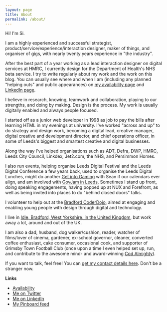 ```yaml
---
layout: page
title: About
permalink: /about/
---
```


Hi! I'm Si.

I am a highly experienced and successful strategist, product/service/experience/interaction designer, maker of things, and organiser of gigs, with nearly twenty years experience in "the industry".

After the best part of a year working as a lead interaction designer on digital services at HMRC, I currently design for the Department of Health's NHS beta service. I try to write regularly about my work and the work on this blog. You can usually see where and when I am (including any planned "helping outs" and public appearances) on [my availability page](/availability) and [LinkedIn page](http://uk.linkedin.com/in/siwilson/).

I believe in research, knowing, teamwork and collaboration, playing to our strengths, and doing by making. Design is the process.  My work is usually digitally enabled and always people focused.

I started off as a junior web developer in 1998 as job to pay the bills after learning HTML in my evenings at university. I've worked "across and up" to do strategy and design work, becoming a digital lead, creative manager, digital creative and development director, and chief operations officer, in some of Leeds's biggest and smartest creative and digital businesses.

Along the way I've helped organisations such as ADT, Defra, DWP, HMRC, Leeds City Council, Linkdex, Jet2.com, the NHS, and Persimmon Homes.

I also run events, helping organise Leeds Digital Festival and the Leeds Digital Conference a few years back, used to organise the Leeds Digital Lunches, might do another [Get into Gaming](getintogaming.co.uk) with Sean if our calendars ever align, and am involved with [GovJam in Leeds](https://leedsgovjam.wordpress.com/). Sometimes I stand up front, doing speaking engagements, having popped up at NUX and Forefront, as well as being invited into places to do "behind closed doors" talks.

I volunteer to help out at the [Bradford CoderDojo](http://www.ticbradford.com/coderdojo), aimed at engaging and enabling young people with design through digital and technology.

I live in [Idle, Bradford, West Yorkshire, in the United Kingdom](https://www.google.co.uk/maps/place/Idle,+Bradford,+West+Yorkshire+BD10/@53.8372139,-1.8040416,12z/data=!4m2!3m1!1s0x487be38e02277d49:0xd28ce4d95e48f3e7?hl=en), but work away a lot, around and out of the UK.

I am also a dad, husband, dog walker/cushion, reader, watcher of films/lover of cinema, gardener, ex-school governor, cleaner, converted coffee enthusiast, cake consumer, occasional cook, and supporter of Grimsby Town Football Club (once upon a time I even helped set up, run, and contribute to the awesome mind- and award-winning [Cod Almighty](http://www.codalmighty.com/)).

If you want to talk, feel free! You can [get my contact details here](/contact). Don't be a stranger now.

**Links**

- [Availability](/availability)
- [Me on Twitter](http://www.twitter.com/ermlikeyeah)
- [Me on LinkedIn](http://uk.linkedin.com/in/siwilson/)
- [My Pinboard feed](https://feeds.pinboard.in/text/u:idlesi)
